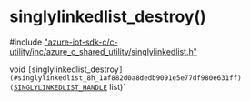 # singlylinkedlist_destroy()

\#include ["azure-iot-sdk-c/c-utility/inc/azure_c_shared_utility/singlylinkedlist.h"](../iot-c-ref-singlylinkedlist-h.md)  

void `[`singlylinkedlist_destroy`](#singlylinkedlist_8h_1af882d0a8dedb9091e5e77df980e631ff)(`[`SINGLYLINKEDLIST_HANDLE`](#singlylinkedlist_8h_1a355ba061e4132f7817d6d1963d33382a) list)`


